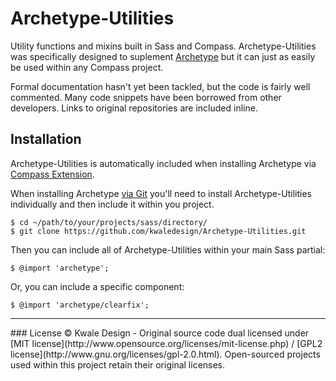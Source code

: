 Archetype-Utilities
===================

Utility functions and mixins built in Sass and Compass. Archetype-Utilities was
specifically designed to suplement
[Archetype](https://github.com/kwaledesign/Archetype) but it can just as easily
be used within any Compass project.

Formal documentation hasn't yet been tackled, but the code is fairly well
commented. Many code snippets have been borrowed from other developers. Links to original
repositories are included inline.

## Installation
Archetype-Utilities is automatically included when installing Archetype via
[Compass Extension](https://github.com/kwaledesign/Archetype-Compass).

When installing Archetype [via
Git](https://github.com/kwaledesign/Archetype#installation) you'll need to
install Archetype-Utilities individually and then include it within you
project.

```
$ cd ~/path/to/your/projects/sass/directory/
$ git clone https://github.com/kwaledesign/Archetype-Utilities.git

```

Then you can include all of Archetype-Utilities within your main Sass partial:

```
$ @import 'archetype';
```

Or, you can include a specific component:

```
$ @import 'archetype/clearfix';
```

<hr>
### License
© Kwale Design - Original source code dual licensed under [MIT license](http://www.opensource.org/licenses/mit-license.php) / [GPL2 license](http://www.gnu.org/licenses/gpl-2.0.html). Open-sourced projects used within this project retain their original licenses.

